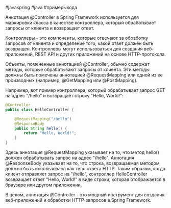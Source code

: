 #javaspring #java #примерыкода 

Аннотация @Controller в Spring Framework используется для маркировки класса в качестве контроллера, который обрабатывает запросы от клиента и возвращает ответ.

Контроллеры - это компоненты, которые отвечают за обработку запросов от клиента и определение того, какой ответ должен быть возвращен. Контроллеры могут использоваться для создания веб-приложений, REST API и других приложений на основе HTTP-протокола.

Объекты, помеченные аннотацией @Controller, обычно содержат методы, которые обрабатывают запросы от клиента. Эти методы должны быть помечены аннотацией @RequestMapping или одной из ее производных (например, @GetMapping или @PostMapping). 

Например, вот пример контроллера, который обрабатывает запрос GET на адрес "/hello" и возвращает строку "Hello, World!":

```java
@Controller
public class HelloController {

    @RequestMapping("/hello")
    @ResponseBody
    public String hello() {
        return "Hello, World!";
    }
}
```

Здесь аннотация @RequestMapping указывает на то, что метод hello() должен обрабатывать запрос на адрес "/hello". Аннотация @ResponseBody указывает на то, что строка, возвращаемая методом, должна быть использована как тело ответа HTTP. Таким образом, когда клиент отправляет запрос на "/hello", контроллер HelloController возвращает ответ "Hello, World!" в виде строки, которая отображается в браузере или другом приложении.

В целом, аннотация @Controller - это мощный инструмент для создания веб-приложений и обработки HTTP-запросов в Spring Framework.